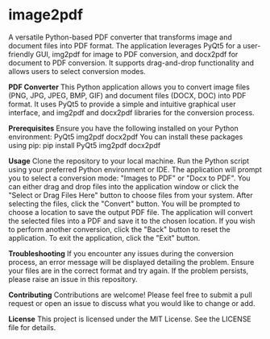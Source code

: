 # image2pdf
A versatile Python-based PDF converter that transforms image and document files into PDF format. The application leverages PyQt5 for a user-friendly GUI, img2pdf for image to PDF conversion, and docx2pdf for document to PDF conversion. It supports drag-and-drop functionality and allows users to select conversion modes.

**PDF Converter**
This Python application allows you to convert image files (PNG, JPG, JPEG, BMP, GIF) and document files (DOCX, DOC) into PDF format. It uses PyQt5 to provide a simple and intuitive graphical user interface, and img2pdf and docx2pdf libraries for the conversion process.


**Prerequisites**
Ensure you have the following installed on your Python environment:
PyQt5
img2pdf
docx2pdf
You can install these packages using pip:
pip install PyQt5 img2pdf docx2pdf

**Usage**
Clone the repository to your local machine.
Run the Python script using your preferred Python environment or IDE.
The application will prompt you to select a conversion mode: "Images to PDF" or "Docx to PDF".
You can either drag and drop files into the application window or click the "Select or Drag Files Here" button to choose files from your system.
After selecting the files, click the "Convert" button.
You will be prompted to choose a location to save the output PDF file.
The application will convert the selected files into a PDF and save it to the chosen location.
If you wish to perform another conversion, click the "Back" button to reset the application.
To exit the application, click the "Exit" button.


**Troubleshooting**
If you encounter any issues during the conversion process, an error message will be displayed detailing the problem. Ensure your files are in the correct format and try again. If the problem persists, please raise an issue in this repository.

**Contributing**
Contributions are welcome! Please feel free to submit a pull request or open an issue to discuss what you would like to change or add.

**License**
This project is licensed under the MIT License. See the LICENSE file for details.
